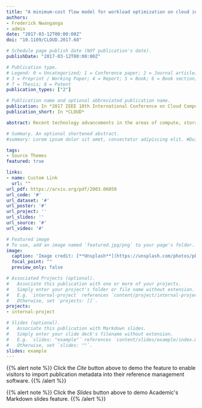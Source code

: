 ```yaml
---
title: "A minimum-cost flow model for workload optimization on cloud infrastructure"
authors:
- Frederick Nwanganga
- admin
date: "2017-03-12T00:00:00Z"
doi: "10.1109/CLOUD.2017.68"

# Schedule page publish date (NOT publication's date).
publishDate: "2017-03-12T00:00:00Z"

# Publication type.
# Legend: 0 = Uncategorized; 1 = Conference paper; 2 = Journal article;
# 3 = Preprint / Working Paper; 4 = Report; 5 = Book; 6 = Book section;
# 7 = Thesis; 8 = Patent
publication_types: ["2"]

# Publication name and optional abbreviated publication name.
publication: In *2017 IEEE 10th International Conference on Cloud Computing*
publication_short: In *CLOUD*

abstract: Recent technology advancements in the areas of compute, storage and networking, along with the increased demand for organizations to cut costs while remaining responsive to increasing service demands have led to the growth in the adoption of cloud computing services. Cloud services provide the promise of improved agility, resiliency, scalability and a lowered Total Cost of Ownership (TCO). This research introduces a framework for minimizing cost and maximizing resource utilization by using an Integer Linear Programming (ILP) approach to optimize the assignment of workloads to servers on Amazon Web Services (AWS) cloud infrastructure. The model is based on the classical minimum-cost flow model, known as the assignment model.

# Summary. An optional shortened abstract.
#summary: Lorem ipsum dolor sit amet, consectetur adipiscing elit. #Duis posuere tellus ac convallis placerat. Proin tincidunt magna #sed ex sollicitudin condimentum.

tags:
- Source Themes
featured: true

links:
- name: Custom Link
  url: ""
url_pdf: https://arxiv.org/pdf/2003.06050
url_code: '#'
url_dataset: '#'
url_poster: '#'
url_project: ''
url_slides: ''
url_source: '#'
url_video: '#'

# Featured image
# To use, add an image named `featured.jpg/png` to your page's folder. 
image:
  caption: 'Image credit: [**Unsplash**](https://unsplash.com/photos/pLCdAaMFLTE)'
  focal_point: ""
  preview_only: false

# Associated Projects (optional).
#   Associate this publication with one or more of your projects.
#   Simply enter your project's folder or file name without extension.
#   E.g. `internal-project` references `content/project/internal-project/index.md`.
#   Otherwise, set `projects: []`.
projects:
- internal-project

# Slides (optional).
#   Associate this publication with Markdown slides.
#   Simply enter your slide deck's filename without extension.
#   E.g. `slides: "example"` references `content/slides/example/index.md`.
#   Otherwise, set `slides: ""`.
slides: example
---
```


{{% alert note %}}
Click the *Cite* button above to demo the feature to enable visitors to import publication metadata into their reference management software.
{{% /alert %}}

{{% alert note %}}
Click the *Slides* button above to demo Academic's Markdown slides feature.
{{% /alert %}}


